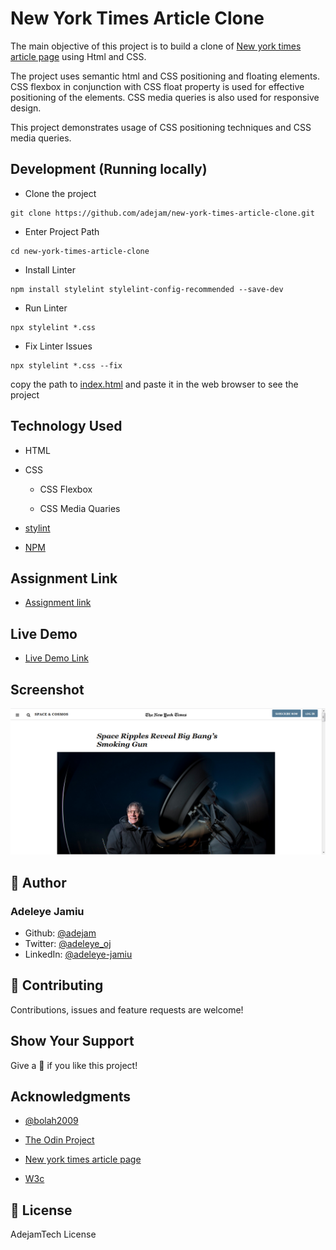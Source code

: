 # New York Times Article Clone
The main objective of this project is to build a clone of [New york times article page](https://www.nytimes.com/2014/03/18/science/space/detection-of-waves-in-space-buttresses-landmark-theory-of-big-bang.html?_r=0) using Html and CSS.

The project uses semantic html and CSS positioning and floating elements. CSS flexbox in conjunction with CSS float property is used for effective positioning of the elements. CSS media queries is also used for responsive design.

This project demonstrates usage of CSS positioning techniques and CSS media queries.

## Development (Running locally)
- Clone the project

```
git clone https://github.com/adejam/new-york-times-article-clone.git
```

- Enter Project Path

```
cd new-york-times-article-clone
```

- Install Linter

```
npm install stylelint stylelint-config-recommended --save-dev
```

- Run Linter

```
npx stylelint *.css
```

- Fix Linter Issues

```
npx stylelint *.css --fix
```

copy the path to [index.html](https://adejam.github.io/new-york-times-article-clone/index.html) and paste it in the web browser to see the project

## Technology Used

- HTML

- CSS

   - CSS Flexbox

   - CSS Media Quaries

- [stylint](https://stylelint.io/)

- [NPM](https://www.npmjs.com/)


## Assignment Link
- [Assignment link](https://www.theodinproject.com/courses/html5-and-css3/lessons/positioning-and-floating-elements)

## Live Demo
- [Live Demo Link](https://adejam.github.io/new-york-times-article-clone/index.html)

## Screenshot
![New york times article page clone](/images/article.png)


## :bust_in_silhouette: Author
### Adeleye Jamiu
- Github: [@adejam](http://github.com/adejam)
- Twitter: [@adeleye_oj](https://twitter.com/Adeleye_oj)
- LinkedIn: [@adeleye-jamiu](https://linkedin.com/in/adeleye-jamiu-6747061a3)

## :handshake: Contributing
Contributions, issues and feature requests are welcome!


## Show Your Support
Give a :star2: if you like this project!


## Acknowledgments
- [@bolah2009](http://github.com/bolah2009)

- [The Odin Project](https://www.theodinproject.com/courses/html5-and-css3/lessons/positioning-and-floating-elements)

- [New york times article page](https://www.nytimes.com/2014/03/18/science/space/detection-of-waves-in-space-buttresses-landmark-theory-of-big-bang.html?_r=0)

- [W3c](https://www.w3.org/)



## :memo: License

AdejamTech License
